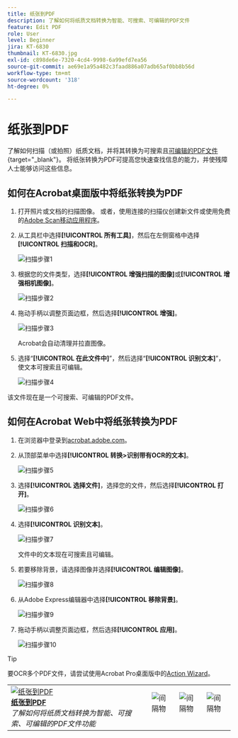 ```yaml
---
title: 纸张到PDF
description: 了解如何将纸质文档转换为智能、可搜索、可编辑的PDF文件
feature: Edit PDF
role: User
level: Beginner
jira: KT-6830
thumbnail: KT-6830.jpg
exl-id: c898de6e-7320-4cd4-9998-6a99efd7ea56
source-git-commit: ae69e1a95a482c3faad886a07adb65af0bb8b56d
workflow-type: tm+mt
source-wordcount: '318'
ht-degree: 0%

---
```


# 纸张到PDF

了解如何扫描（或拍照）纸质文档，并将其转换为可搜索且[可编辑的PDF文件](https://www.adobe.com/acrobat/online/pdf-editor.html){target="_blank"}。 将纸张转换为PDF可提高您快速查找信息的能力，并使残障人士能够访问这些信息。

## 如何在Acrobat桌面版中将纸张转换为PDF

1. 打开照片或文档的扫描图像。 或者，使用连接的扫描仪创建新文件或使用免费的[Adobe Scan移动应用程序](https://adobescan.app.link/GpBqG8Bkoeb)。

1. 从工具栏中选择&#x200B;**[!UICONTROL 所有工具]**，然后在左侧窗格中选择&#x200B;**[!UICONTROL 扫描和OCR]**。

   ![扫描步骤1](../assets/Scan_1.png)

1. 根据您的文件类型，选择&#x200B;**[!UICONTROL 增强扫描的图像]**&#x200B;或&#x200B;**[!UICONTROL 增强相机图像]**。

   ![扫描步骤2](../assets/Scan_2.png)

1. 拖动手柄以调整页面边框，然后选择&#x200B;**[!UICONTROL 增强]**。

   ![扫描步骤3](../assets/Scan_3.png)

   Acrobat会自动清理并拉直图像。

1. 选择“**[!UICONTROL 在此文件中]**”，然后选择“**[!UICONTROL 识别文本]**”，使文本可搜索且可编辑。

   ![扫描步骤4](../assets/Scan_4.png)

该文件现在是一个可搜索、可编辑的PDF文件。

## 如何在Acrobat Web中将纸张转换为PDF

1. 在浏览器中登录到[acrobat.adobe.com](https://acrobat.adobe.com/cn)。

1. 从顶部菜单中选择&#x200B;**[!UICONTROL 转换>识别带有OCR的文本]**。

   ![扫描步骤5](../assets/Scan_5.png)

1. 选择&#x200B;**[!UICONTROL 选择文件]**，选择您的文件，然后选择&#x200B;**[!UICONTROL 打开]**。

   ![扫描步骤6](../assets/Scan_6.png)

1. 选择&#x200B;**[!UICONTROL 识别文本]**。

   ![扫描步骤7](../assets/Scan_7.png)

   文件中的文本现在可搜索且可编辑。

1. 若要移除背景，请选择图像并选择&#x200B;**[!UICONTROL 编辑图像]**。

   ![扫描步骤8](../assets/Scan_8.png)

1. 从Adobe Express编辑器中选择&#x200B;**[!UICONTROL 移除背景]**。

   ![扫描步骤9](../assets/Scan_9.png)

1. 拖动手柄以调整页面边框，然后选择&#x200B;**[!UICONTROL 应用]**。

   ![扫描步骤10](../assets/Scan_10.png)


>[!TIP]
>
>要OCR多个PDF文件，请尝试使用Acrobat Pro桌面版中的[Action Wizard](../advanced-tasks/action.md)。

<table style="table-layout:fixed">
<tr>
  <td>
    <a href="scan-and-ocr.md">
      <img alt="纸张到PDF" src="../assets/scan.png" />
    </a>
    <div>
    <a href="scan-and-ocr.md"><strong>纸张到PDF</strong></a>
    </div>
    <em>了解如何将纸质文档转换为智能、可搜索、可编辑的PDF文件功能</em>
    <br>
  </td>
  <td>
      <img alt="间隔物" src="../assets/Whitespacer.png" />
      <div>
      <br>
  </td>
  <td>
      <img alt="间隔物" src="../assets/Whitespacer.png" />
      <div>
      <br>
  </td>
  <td>
      <img alt="间隔物" src="../assets/Whitespacer.png" />
      <div>
      <br>
  </td>
</tr>
</table>